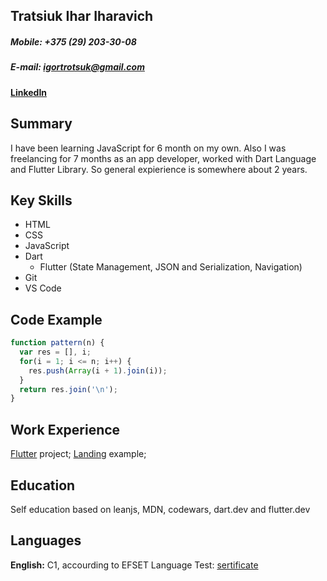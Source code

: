 Tratsiuk Ihar Iharavich 
-------------

##### Mobile: +375 (29) 203-30-08 
##### E-mail: igortrotsuk@gmail.com 
#### [LinkedIn][1]

## Summary

I have been learning JavaScript for 6 month on my own. Also I was freelancing for 7 months as an app developer, worked with Dart Language and Flutter Library. So general expierience is somewhere about 2 years.

## Key Skills

- HTML
- CSS
- JavaScript
- Dart 
  - Flutter (State Management, JSON and Serialization, Navigation)
- Git
- VS Code

## Code Example 

```javascript
function pattern(n) {
  var res = [], i;
  for(i = 1; i <= n; i++) {
    res.push(Array(i + 1).join(i));
  }
  return res.join('\n');
}
```

## Work Experience

[Flutter][2] project;
[Landing][3] example; 

## Education 

Self education based on leanjs, MDN, codewars, dart.dev and flutter.dev

## Languages

**English:** C1, accourding to EFSET Language Test: [sertificate][4]
 
[1]: https://www.linkedin.com/in/igor-trotsuk-a189b4177
[2]: https://github.com/Stepa-Kuropatkin/weatherapp
[3]: https://stepa-kuropatkin.github.io/first/
[4]: https://www.efset.org/cert/7BbUiC

